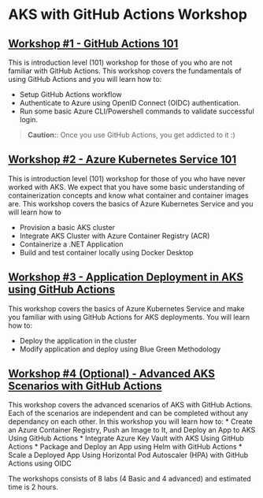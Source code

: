 # AKS with GitHub Actions Workshop

## [Workshop #1 - GitHub Actions 101](01-gh-actions-101/00-azure-oidc-login.md)

This is introduction level (101) workshop for those of you who are not familiar with GitHub Actions. This workshop covers the fundamentals of using GitHub Actions and you will learn how to:
 * Setup GitHub Actions workflow
 * Authenticate to Azure using OpenID Connect (OIDC) authentication.
 * Run some basic Azure CLI/Powershell commands to validate successful login.
> **Caution:**: Once you use GitHub Actions, you get addicted to it :)

 ## [Workshop #2 - Azure Kubernetes Service 101](02-aks-101/01_aks_deployment_lab.md)

This is introduction level (101) workshop for those of you who have never worked with AKS. We expect that you have some basic understanding of containerization concepts and know what container and container images are. This workshop covers the basics of Azure Kubernetes Service and you will learn how to
 * Provision a basic AKS cluster
 * Integrate AKS Cluster with Azure Container Registry (ACR)
 * Containerize a .NET Application
 * Build and test container locally using Docker Desktop

 ## [Workshop #3 - Application Deployment in AKS using GitHub Actions](03-app-deploy-aks-gh-actions/readme.md)

This workshop covers the basics of Azure Kubernetes Service and make you familiar with using GitHub Actions for AKS deployments. You will learn how to:  
 * Deploy the application in the cluster
 * Modify application and deploy using Blue Green Methodology

## [Workshop #4 (Optional) - Advanced AKS Scenarios with GitHub Actions](04-advanced-aks-with-gh-actions/readme.md) 
This workshop covers the advanced scenarios of AKS with GitHub Actions. Each of the scenarios are independent and can be completed without any dependancy on each other. In this workshop you will learn how to: 
    * Create an Azure Container Registry, Push an Image to It, and Deploy an App to AKS Using GitHub Actions
    * Integrate Azure Key Vault with AKS Using GitHub Actions
    * Package and Deploy an App using Helm with GitHub Actions
    * Scale a Deployed App Using Horizontal Pod Autoscaler (HPA) with GitHub Actions using OIDC

 

 The workshops consists of 8 labs (4 Basic and 4 advanced) and estimated time is 2 hours.
